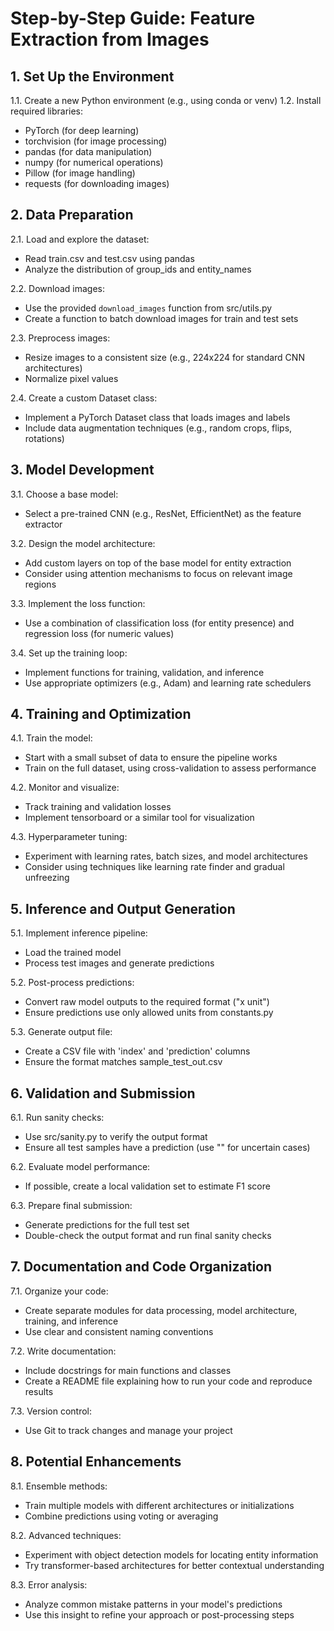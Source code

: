 # Step-by-Step Guide: Feature Extraction from Images

## 1. Set Up the Environment

1.1. Create a new Python environment (e.g., using conda or venv)
1.2. Install required libraries:
   - PyTorch (for deep learning)
   - torchvision (for image processing)
   - pandas (for data manipulation)
   - numpy (for numerical operations)
   - Pillow (for image handling)
   - requests (for downloading images)

## 2. Data Preparation

2.1. Load and explore the dataset:
   - Read train.csv and test.csv using pandas
   - Analyze the distribution of group_ids and entity_names

2.2. Download images:
   - Use the provided `download_images` function from src/utils.py
   - Create a function to batch download images for train and test sets

2.3. Preprocess images:
   - Resize images to a consistent size (e.g., 224x224 for standard CNN architectures)
   - Normalize pixel values

2.4. Create a custom Dataset class:
   - Implement a PyTorch Dataset class that loads images and labels
   - Include data augmentation techniques (e.g., random crops, flips, rotations)

## 3. Model Development

3.1. Choose a base model:
   - Select a pre-trained CNN (e.g., ResNet, EfficientNet) as the feature extractor

3.2. Design the model architecture:
   - Add custom layers on top of the base model for entity extraction
   - Consider using attention mechanisms to focus on relevant image regions

3.3. Implement the loss function:
   - Use a combination of classification loss (for entity presence) and regression loss (for numeric values)

3.4. Set up the training loop:
   - Implement functions for training, validation, and inference
   - Use appropriate optimizers (e.g., Adam) and learning rate schedulers

## 4. Training and Optimization

4.1. Train the model:
   - Start with a small subset of data to ensure the pipeline works
   - Train on the full dataset, using cross-validation to assess performance

4.2. Monitor and visualize:
   - Track training and validation losses
   - Implement tensorboard or a similar tool for visualization

4.3. Hyperparameter tuning:
   - Experiment with learning rates, batch sizes, and model architectures
   - Consider using techniques like learning rate finder and gradual unfreezing

## 5. Inference and Output Generation

5.1. Implement inference pipeline:
   - Load the trained model
   - Process test images and generate predictions

5.2. Post-process predictions:
   - Convert raw model outputs to the required format ("x unit")
   - Ensure predictions use only allowed units from constants.py

5.3. Generate output file:
   - Create a CSV file with 'index' and 'prediction' columns
   - Ensure the format matches sample_test_out.csv

## 6. Validation and Submission

6.1. Run sanity checks:
   - Use src/sanity.py to verify the output format
   - Ensure all test samples have a prediction (use "" for uncertain cases)

6.2. Evaluate model performance:
   - If possible, create a local validation set to estimate F1 score

6.3. Prepare final submission:
   - Generate predictions for the full test set
   - Double-check the output format and run final sanity checks

## 7. Documentation and Code Organization

7.1. Organize your code:
   - Create separate modules for data processing, model architecture, training, and inference
   - Use clear and consistent naming conventions

7.2. Write documentation:
   - Include docstrings for main functions and classes
   - Create a README file explaining how to run your code and reproduce results

7.3. Version control:
   - Use Git to track changes and manage your project

## 8. Potential Enhancements

8.1. Ensemble methods:
   - Train multiple models with different architectures or initializations
   - Combine predictions using voting or averaging

8.2. Advanced techniques:
   - Experiment with object detection models for locating entity information
   - Try transformer-based architectures for better contextual understanding

8.3. Error analysis:
   - Analyze common mistake patterns in your model's predictions
   - Use this insight to refine your approach or post-processing steps
